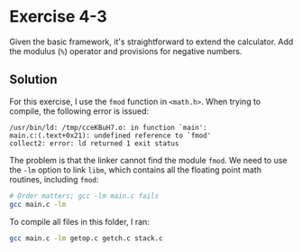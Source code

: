 # Exercise 4-3

Given the basic framework, it's straightforward to extend the calculator. Add the modulus (`%`) operator
and provisions for negative numbers.

## Solution

For this exercise, I use the `fmod` function in `<math.h>`. When trying to compile, the following error is issued:

```
/usr/bin/ld: /tmp/cceKBuH7.o: in function `main':
main.c:(.text+0x21): undefined reference to `fmod'
collect2: error: ld returned 1 exit status
```

The problem is that the linker cannot find the module `fmod`. We need to use the `-lm` option to link `libm`, which
contains all the floating point math routines, including `fmod`:

```bash
# Order matters; gcc -lm main.c fails
gcc main.c -lm
```

To compile all files in this folder, I ran:

```bash
gcc main.c -lm getop.c getch.c stack.c
```
